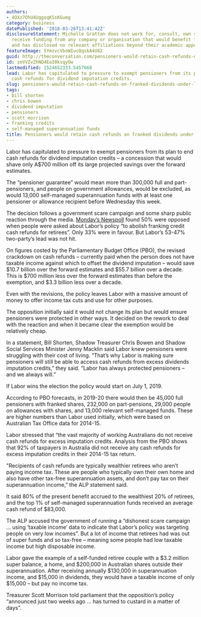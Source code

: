 ```yaml
---
authors:
- 4OXz7OhU4UggoqKSsKGumg
category: business
datePublished: '2018-03-26T13:41:42Z'
disclosureStatement: Michelle Grattan does not work for, consult, own shares in or
  receive funding from any company or organisation that would benefit from this article,
  and has disclosed no relevant affiliations beyond their academic appointment.
featureImage: 5YmzvcVboWIucQqskA4U82
guid: http://theconversation.com/pensioners-would-retain-cash-refunds-on-franked-dividends-under-labor-backdown-93972
id: zeVVZvZhNQ4EaI0ksqyOw
lastmodified: 1524652333.5457668
lead: Labor has capitulated to pressure to exempt pensioners from its plan to end
  cash refunds for dividend imputation credits.
slug: pensioners-would-retain-cash-refunds-on-franked-dividends-under-labor-backdown
tags:
- bill shorten
- chris bowen
- dividend imputation
- pensioners
- scott morrison
- franking credits
- self-managed superannuation funds
title: Pensioners would retain cash refunds on franked dividends under Labor backdown
---
```

Labor has capitulated to pressure to exempt pensioners from its plan to end cash refunds for dividend imputation credits – a concession that would shave only A$700 million off its large projected savings over the forward estimates.

The “pensioner guarantee” would mean more than 300,000 full and part-pensioners, and people on government allowances, would be excluded, as would 13,000 self-managed superannuation funds with at least one pensioner or allowance recipient before Wednesday this week.

The decision follows a government scare campaign and some sharp public reaction through the media. [Monday’s Newspoll](https://theconversation.com/coalition-trails-47-53-in-29th-consecutive-newspoll-loss-93940) found 50% were opposed when people were asked about Labor’s policy “to abolish franking credit cash refunds for retirees”. Only 33% were in favour. But Labor’s 53-47% two-party’s lead was not hit.

On figures costed by the Parliamentary Budget Office (PBO), the revised crackdown on cash refunds – currently paid when the person does not have taxable income against which to offset the dividend imputation – would save $10.7 billion over the forward estimates and $55.7 billion over a decade. This is $700 million less over the forward estimates than before the exemption, and $3.3 billion less over a decade.

Even with the revisions, the policy leaves Labor with a massive amount of money to offer income tax cuts and use for other purposes.

The opposition initially said it would not change its plan but would ensure pensioners were protected in other ways. It decided on the rework to deal with the reaction and when it became clear the exemption would be relatively cheap.

In a statement, Bill Shorten, Shadow Treasurer Chris Bowen and Shadow Social Services Minister Jenny Macklin said Labor knew pensioners were struggling with their cost of living. “That’s why Labor is making sure pensioners will still be able to access cash refunds from excess dividends imputation credits,” they said. “Labor has always protected pensioners – and we always will.”

If Labor wins the election the policy would start on July 1, 2019.

According to PBO forecasts, in 2019-20 there would then be 45,000 full pensioners with franked shares, 232,000 on part-pensions, 29,000 people on allowances with shares, and 13,000 relevant self-managed funds. These are higher numbers than Labor used initially, which were based on Australian Tax Office data for 2014-15.

Labor stressed that “the vast majority of working Australians do not receive cash refunds for excess imputation credits. Analysis from the PBO shows that 92% of taxpayers in Australia did not receive any cash refunds for excess imputation credits in their 2014-15 tax return.

"Recipients of cash refunds are typically wealthier retirees who aren’t paying income tax. These are people who typically own their own home and also have other tax-free superannuation assets, and don’t pay tax on their superannuation income,” the ALP statement said.

It said 80% of the present benefit accrued to the wealthiest 20% of retirees, and the top 1% of self-managed superannuation funds received an average cash refund of $83,000.

The ALP accused the government of running a “dishonest scare campaign … using ‘taxable income’ data to indicate that Labor’s policy was targeting people on very low incomes”. But a lot of income that retirees had was out of super funds and so tax-free – meaning some people had low taxable income but high disposable income.

Labor gave the example of a self-funded retiree couple with a $3.2 million super balance, a home, and $200,000 in Australian shares outside their superannuation. After receiving annually $130,000 in superannuation income, and $15,000 in dividends, they would have a taxable income of only $15,000 – but pay no income tax.

Treasurer Scott Morrison told parliament that the opposition’s policy “announced just two weeks ago … has turned to custard in a matter of days”.